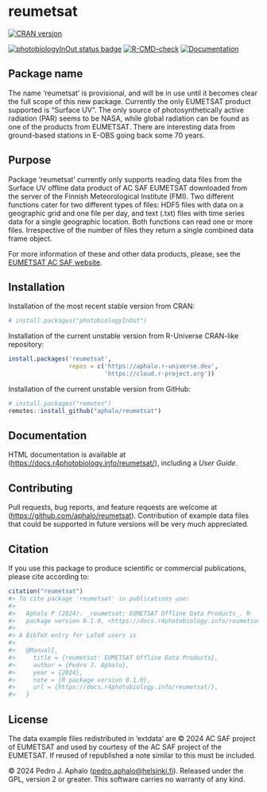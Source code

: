 
# reumetsat

<!-- badges: start -->

[![CRAN
version](https://www.r-pkg.org/badges/version-last-release/reumetsat)](https://cran.r-project.org/package=reumetsat)
<!-- [![cran checks](https://badges.cranchecks.info/worst/reumetsat.svg)](https://cran.r-project.org/web/checks/check_results_reumetsat.html) -->
[![photobiologyInOut status
badge](https://aphalo.r-universe.dev/badges/reumetsat)](https://aphalo.r-universe.dev/reumetsat)
[![R-CMD-check](https://github.com/aphalo/reumetsat/actions/workflows/R-CMD-check.yaml/badge.svg)](https://github.com/aphalo/reumetsat/actions/workflows/R-CMD-check.yaml)
[![Documentation](https://img.shields.io/badge/documentation-reumetsat-informational.svg)](https://docs.r4photobiology.info/reumetsat/)
<!-- badges: end -->
<!-- [![doi](https://img.shields.io/badge/doi-10.32614/CRAN.package.reumetsat-blue.svg)](https://doi.org/10.32614/CRAN.package.reumetsat) -->

## Package name

The name ‘reumetsat’ is provisional, and will be in use until it becomes
clear the full scope of this new package. Currently the only EUMETSAT
product supported is “Surface UV”. The only source of photosynthetically
active radiation (PAR) seems to be NASA, while global radiation can be
found as one of the products from EUMETSAT. There are interesting data
from ground-based stations in E-OBS going back some 70 years.

## Purpose

Package ‘reumetsat’ currently only supports reading data files from the
Surface UV offline data product of AC SAF EUMETSAT downloaded from the
server of the Finnish Meteorological Institute (FMI). Two different
functions cater for two different types of files: HDF5 files with data
on a geographic grid and one file per day, and text (.txt) files with
time series data for a single geographic location. Both functions can
read one or more files. Irrespective of the number of files they return
a single combined data frame object.

For more information of these and other data products, please, see the
[EUMETSAT AC SAF website](https://acsaf.org/).

## Installation

Installation of the most recent stable version from CRAN:

``` r
# install.packages("photobiologyInOut")
```

Installation of the current unstable version from R-Universe CRAN-like
repository:

``` r
install.packages('reumetsat', 
                 repos = c('https://aphalo.r-universe.dev', 
                           'https://cloud.r-project.org'))
```

Installation of the current unstable version from GitHub:

``` r
# install.packages("remotes")
remotes::install_github("aphalo/reumetsat")
```

## Documentation

HTML documentation is available at
(<https://docs.r4photobiology.info/reumetsat/>), including a *User
Guide*.

## Contributing

Pull requests, bug reports, and feature requests are welcome at
(<https://github.com/aphalo/reumetsat>). Contribution of example data
files that could be supported in future versions will be very much
appreciated.

## Citation

If you use this package to produce scientific or commercial
publications, please cite according to:

``` r
citation("reumetsat")
#> To cite package 'reumetsat' in publications use:
#> 
#>   Aphalo P (2024). _reumetsat: EUMETSAT Offline Data Products_. R
#>   package version 0.1.0, <https://docs.r4photobiology.info/reumetsat/>.
#> 
#> A BibTeX entry for LaTeX users is
#> 
#>   @Manual{,
#>     title = {reumetsat: EUMETSAT Offline Data Products},
#>     author = {Pedro J. Aphalo},
#>     year = {2024},
#>     note = {R package version 0.1.0},
#>     url = {https://docs.r4photobiology.info/reumetsat/},
#>   }
```

## License

The data example files redistributed in ‘extdata’ are © 2024 AC SAF
project of EUMETSAT and used by courtesy of the AC SAF project of the
EUMETSAT. If reused of republished a note similar to this must be
included.

© 2024 Pedro J. Aphalo (<pedro.aphalo@helsinki.fi>). Released under the
GPL, version 2 or greater. This software carries no warranty of any
kind.
